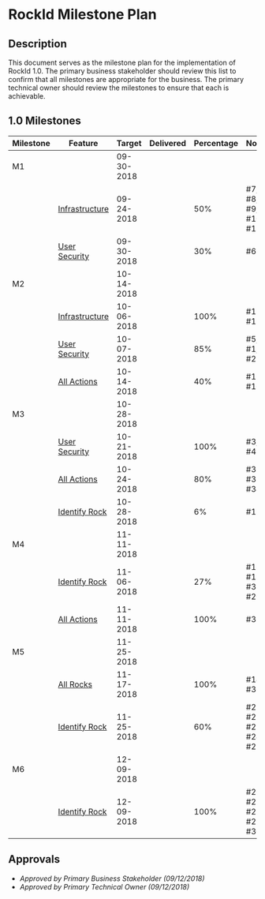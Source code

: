 
# RockId Milestone Plan #

## Description ##

This document serves as the milestone plan for the implementation of RockId 1.0. The primary business stakeholder should review this list to confirm that all milestones are appropriate for the business. The primary technical owner should review the milestones to ensure that each is achievable.

## 1.0 Milestones ##

| Milestone | Feature | Target | Delivered | Percentage | Notes
|--|--|--|--|--|--|
|M1|  |  09-30-2018  |  |  |
||[Infrastructure](EPICS-INFRASTRUCTURE.md)|09-24-2018||50%| #7, #8, #9, #10, #13
||[User Security](EPICS-USER_SECURITY.md)  |09-30-2018||30%| #6
|M2|  |  10-14-2018  |  |  |
||[Infrastructure](EPICS-INFRASTRUCTURE.md) | 10-06-2018||100%| #11, #12
||[User Security](EPICS-USER_SECURITY.md) | 10-07-2018||85%| #5, #1, #2
||[All Actions](EPICS-ALL_ACTIONS.md)  | 10-14-2018||40%| #15, #16
|M3|  |	10-28-2018	|  |  |
||[User Security](EPICS-USER_SECURITY.md) | 10-21-2018||100%| #3, #4
||[All Actions](EPICS-ALL_ACTIONS.md)  | 10-24-2018||80%| #32, #33, #34
||[Identify Rock](EPICS-IDENTIFY_ROCK.md)  | 10-28-2018||6%| #17
|M4|  |	11-11-2018	|  |  |
||[Identify Rock](EPICS-IDENTIFY_ROCK.md)  | 11-06-2018||27%| #18, #19, #31, #20
||[All Actions](EPICS-ALL_ACTIONS.md)  | 11-11-2018||100%| #35
|M5|  |	11-25-2018	|  |  |
||[All Rocks](EPICS-ALL_ROCKS.md)  | 11-17-2018||100%| #14, #36
||[Identify Rock](EPICS-IDENTIFY_ROCK.md)  | 11-25-2018||60%| #21, #22, #23, #24, #25
|M6|  |	12-09-2018	|  |  |
||[Identify Rock](EPICS-IDENTIFY_ROCK.md)  | 12-09-2018||100%| #26, #27, #28, #29, #30

## Approvals ##

- *Approved by Primary Business Stakeholder (09/12/2018)*
- *Approved by Primary Technical Owner (09/12/2018)*